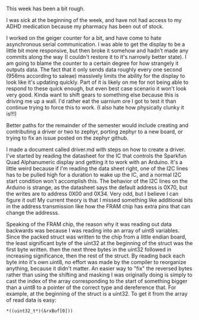 
This week has been a bit rough. 
 
I was sick at the beginning of the week, and have not had access to my ADHD medication because my pharmacy has been out of stock. 

I worked on the geiger counter for a bit, and have come to hate asynchronous serial communication. I was able to get the display to be a little bit more responsive, but then broke it somehow and hadn't made any commits along the way (I couldn't restore it to it's narrowly better state). I am going to blame the counter to a certain degree for how strangely it outputs data. The fact that it only sends data roughly every one second (956ms according to saleae) massively limits the ability for the display to look like it's updating quickly. Part of it is likely on me for not being able to respond to these quick enough, but even best case scenario it won't look very good. Kinda want to shift gears to something else because this is driving me up a wall. I'd rather eat the uarnium ore I got to test it than continue trying to force this to work. (I also hate how physically clunky it is!!!)

Better paths for the remainder of the semester would include creating and contributing a driver or two to zephyr, porting zephyr to a new board, or trying to fix an issue posted on the zephyr github.

I made a document called driver.md with steps on how to create a driver. I've started by reading the datasheet for the IC that controls the Sparkfun Quad Alphanumeric display and getting it to work with an Arduino. It's a little weird because if I'm reading the data sheet right, one of the I2C lines has to be pulled high for a duration to wake up the IC, and a normal I2C start condition won't accomplish this. The behavior of the I2C lines on the Arduino is strange, as the datasheet says the default address is 0X70, but the writes are to address 0X00 and 0X34. Very odd, but I believe I can figure it out! My current theory is that I missed something like additional bits in the address transmission like how the FRAM chip has extra pins that can change the addresss.

Speaking of the FRAM chip, the reason why it was reading out data backwards was because I was reading into an array of uint8 variables. Since the packed struct was written to the chip from a little endian board, the least significant byte of the uint32 at the beginning of the struct was the first byte written. then the next three bytes in the uint32 followed in increasing significance, then the rest of the struct. By reading back each byte into it's own uint8, no effort was made by the compiler to reorganize anything, because it didn't matter. An easier way to "fix" the reversed bytes rather than using the shifting and masking I was originally doing is simply to cast the index of the array corresponding to the start of something bigger than a uint8 to a pointer of the correct type and dereference that. For example, at the beginning of the struct is a uint32. To get it from the array of read data is easy: 
```
*((uint32_t*)(&rxBuf[0]))
```

